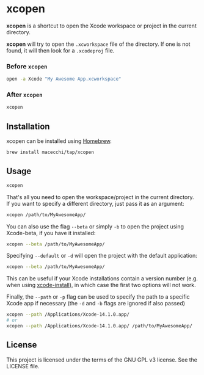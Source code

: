 # xcopen

__xcopen__ is a shortcut to open the Xcode workspace or project in the current directory.

__xcopen__ will try to open the `.xcworkspace` file of the directory. If one is not found, it will then look for a `.xcodeproj` file.


### Before `xcopen`

```bash
open -a Xcode "My Awesome App.xcworkspace"
```


### After `xcopen`

```bash
xcopen
```

## Installation

xcopen can be installed using [Homebrew](http://brew.sh).

```bash
brew install macecchi/tap/xcopen
```


## Usage

```bash
xcopen
```

That's all you need to open the workspace/project in the current directory. If you want to specify a different directory, just pass it as an argument:

```bash
xcopen /path/to/MyAwesomeApp/
```

You can also use the flag `--beta` or simply `-b` to open the project using Xcode-beta, if you have it installed:

```bash
xcopen --beta /path/to/MyAwesomeApp/
```

Specifying `--default` or `-d` will open the project with the default application:

```bash
xcopen --beta /path/to/MyAwesomeApp/
```

This can be useful if your Xcode installations contain a version number (e.g. when using [xcode-install](https://github.com/KrauseFx/xcode-install)), in which case the first two options will not work.

Finally, the `--path` or `-p` flag can be used to specify the path to a specific Xcode app if necessary (the `-d` and `-b` flags are ignored if also passed)

```bash
xcopen --path /Applications/Xcode-14.1.0.app/
# or
xcopen --path /Applications/Xcode-14.1.0.app/ /path/to/MyAwesomeApp/
```

## License

This project is licensed under the terms of the GNU GPL v3 license. See the LICENSE file.
